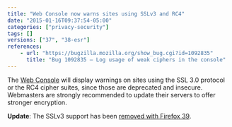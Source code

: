```yaml
---
title: "Web Console now warns sites using SSLv3 and RC4"
date: "2015-01-16T09:37:54-05:00"
categories: ["privacy-security"]
tags: []
versions: ["37", "38-esr"]
references:
    - url: "https://bugzilla.mozilla.org/show_bug.cgi?id=1092835"
      title: "Bug 1092835 – Log usage of weak ciphers in the console"
---
```

The [Web Console](https://developer.mozilla.org/docs/Tools/Web_Console) will display warnings on sites using the SSL 3.0 protocol or the RC4 cipher suites, since those are deprecated and insecure. Webmasters are strongly recommended to update their servers to offer stronger encryption.

**Update**: The SSLv3 support has been [removed with Firefox 39](https://www.fxsitecompat.dev/en-CA/docs/2015/sslv3-support-has-been-removed/).
